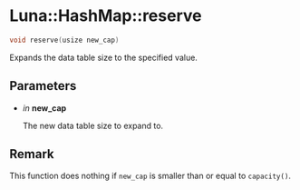 # Luna::HashMap::reserve

```c++
void reserve(usize new_cap)
```

Expands the data table size to the specified value. 



## Parameters
* *in* **new_cap**

    The new data table size to expand to. 

## Remark
This function does nothing if `new_cap` is smaller than or equal to `capacity()`. 

